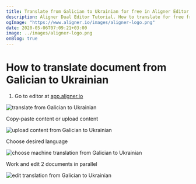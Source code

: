 ```yaml
---
title: Translate from Galician to Ukrainian for free in Aligner Editor
description: Aligner Dual Editor Tutorial. How to translate for free from Galician to Ukrainian. Aligner is multilingual document management platform. 
ogImage: "https://www.aligner.io/images/aligner-logo.png"
date: 2020-05-06T07:09:21+03:00
image: ../images/aligner-logo.png
onBlog: true
---
```


# How to translate document from Galician to Ukrainian

1. Go to editor at [app.aligner.io](https://app.aligner.io "Aligner App web page")

![translate from Galician to Ukrainian](../aligner-blank-editor.png "translate from Galician to Ukrainian")

Copy-paste content or upload content

![upload content from Galician to Ukrainian](../aligner-uploaded-document.png "upload content from Galician to Ukrainian")

Choose desired language

![choose machine translation from Galician to Ukrainian](../aligner-language-dropdown.png "choose machine translation from Galician to Ukrainian")

Work and edit 2 documents in parallel

![edit translation from Galician to Ukrainian](../aligner-double-sitded-editor.png "edit translation from Galician to Ukrainian")


